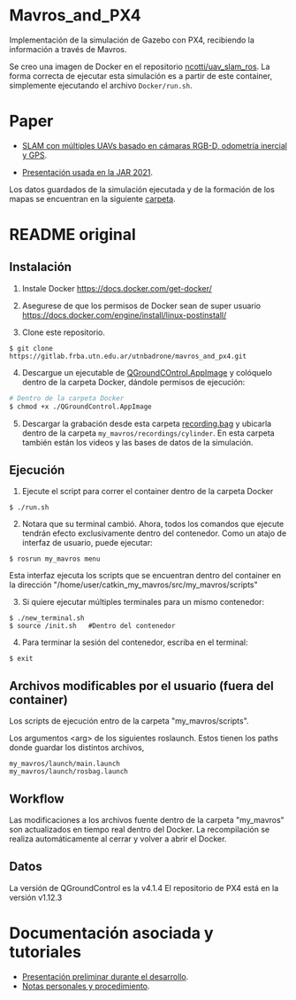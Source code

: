 # Mavros_and_PX4

Implementación de la simulación de Gazebo con PX4, recibiendo la información a través de Mavros.

Se creo una imagen de Docker en el repositorio [ncotti/uav_slam_ros](https://hub.docker.com/r/ncotti/uav_slam_ros). La forma correcta de ejecutar esta simulación es a partir de este container, simplemente ejecutando el archivo `Docker/run.sh`.

# Paper

* [SLAM con múltiples UAVs basado en cámaras RGB-D, odometrı́a inercial y GPS](https://www.researchgate.net/publication/359246340_SLAM_con_multiples_UAVs_basado_en_camaras_RGB-D_odometria_inercial_y_GPS).

* [Presentación usada en la JAR 2021](https://docs.google.com/presentation/d/1x5s9ssYrMX1Ae84zVlRfyac7R--dsn1KYMPbMbLxZDs/edit?usp=sharing).

Los datos guardados de la simulación ejecutada y de la formación de los mapas se encuentran en la siguiente [carpeta](https://drive.google.com/drive/folders/0B_pJsLitsr5LfkFnS3Jtc0I4S0lFeDg4V0g5cGZkSE9uWlo3N1paUWJ5Y2F4THJQREdZOFE?resourcekey=0-CHHLCWXkxk7UCQDFhNr7CQ&usp=sharing).


# README original

## Instalación

1. Instale Docker https://docs.docker.com/get-docker/

2. Asegurese de que los permisos de Docker sean de super usuario https://docs.docker.com/engine/install/linux-postinstall/

3. Clone este repositorio.

```
$ git clone https://gitlab.frba.utn.edu.ar/utnbadrone/mavros_and_px4.git
```

4. Descargue un ejecutable de [QGroundCOntrol.AppImage](https://d176tv9ibo4jno.cloudfront.net/latest/QGroundControl.AppImage) y colóquelo dentro de la carpeta Docker, dándole permisos de ejecución:
```sh
# Dentro de la carpeta Docker
$ chmod +x ./QGroundControl.AppImage
```

5. Descargar la grabación desde esta carpeta [recording.bag](https://drive.google.com/drive/folders/0B_pJsLitsr5LfkFnS3Jtc0I4S0lFeDg4V0g5cGZkSE9uWlo3N1paUWJ5Y2F4THJQREdZOFE?resourcekey=0-CHHLCWXkxk7UCQDFhNr7CQ&usp=sharing) y ubicarla dentro de la carpeta `my_mavros/recordings/cylinder`. En esta carpeta también están los videos y las bases de datos de la simulación.

## Ejecución

1. Ejecute el script para correr el container dentro de la carpeta Docker
```
$ ./run.sh
```

2. Notara que su terminal cambió. Ahora, todos los comandos que ejecute tendrán efecto exclusivamente dentro del contenedor. Como un atajo de interfaz de usuario, puede ejecutar:
```
$ rosrun my_mavros menu
```
Esta interfaz ejecuta los scripts que se encuentran dentro del container en la dirección "/home/user/catkin_my_mavros/src/my_mavros/scripts"

3. Si quiere ejecutar múltiples terminales para un mismo contenedor:
```
$ ./new_terminal.sh
$ source /init.sh   #Dentro del contenedor
```

4. Para terminar la sesión del contenedor, escriba en el terminal:
```
$ exit
```

## Archivos modificables por el usuario (fuera del container)
Los scripts de ejecución entro de la carpeta "my_mavros/scripts".

Los argumentos \<arg\> de los siguientes roslaunch. Estos tienen los paths donde guardar los distintos archivos, 
```
my_mavros/launch/main.launch
my_mavros/launch/rosbag.launch
```

## Workflow
Las modificaciones a los archivos fuente dentro de la carpeta "my_mavros" son actualizados en tiempo real dentro del Docker. La recompilación se realiza automáticamente al cerrar y volver a abrir el Docker.


## Datos
La versión de QGroundControl es la v4.1.4
El repositorio de PX4 está en la versión v1.12.3


# Documentación asociada y tutoriales

* [Presentación preliminar durante el desarrollo](https://docs.google.com/presentation/d/1lf9ulUvPaXQ3endR7WBigufnUrq0UwUEo1p6Jdc3DFk/edit?usp=sharing).
* [Notas personales y procedimiento](https://docs.google.com/document/d/1Vr04PHfXOuKhL9fF234AD3sMrTv1CPQf3MXd9ldpw_c/edit?usp=sharing).